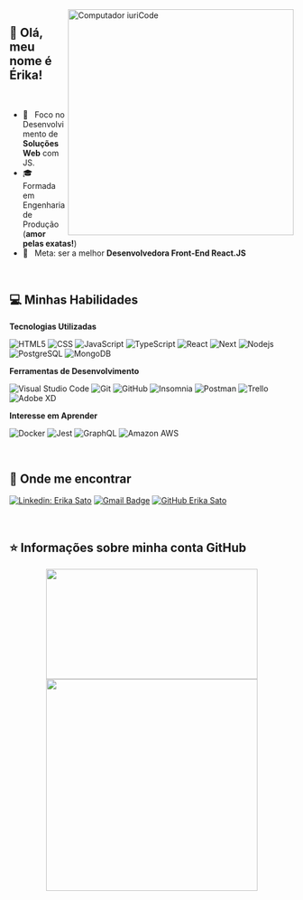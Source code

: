 <img src="https://raw.githubusercontent.com/MicaelliMedeiros/micaellimedeiros/master/image/computer-illustration.png" min-width="400px" max-width="400px" width="400px" align="right" alt="Computador iuriCode">

## 💜 Olá, meu nome é <strong>Érika!</strong>

<br/>

- 💼 &nbsp; Foco no Desenvolvimento de <strong>Soluções Web</strong> com JS.
- 🎓 &nbsp; Formada em Engenharia de Produção (<strong>amor pelas exatas!</strong>)
- 🌱 &nbsp; Meta: ser a melhor <strong>Desenvolvedora Front-End React.JS</strong>

<br/>

## 💻 Minhas Habilidades

**Tecnologias Utilizadas**


  ![HTML5](https://img.shields.io/badge/-HTML5-333333?style=flat&logo=HTML5)
  ![CSS](https://img.shields.io/badge/-CSS-333333?style=flat&logo=CSS3&logoColor=1572B6)
  ![JavaScript](https://img.shields.io/badge/-JavaScript-333333?style=flat&logo=javascript)
  ![TypeScript](https://img.shields.io/badge/-TypeScript-333333?style=flat&logo=typescript)
  ![React](https://img.shields.io/badge/-React-333333?style=flat&logo=react)
  ![Next](https://img.shields.io/badge/-Next-333333?style=flat&logo=next.js)
  ![Nodejs](https://img.shields.io/badge/-Nodejs-333333?style=flat&logo=Node.js)
  ![PostgreSQL](https://img.shields.io/badge/-PostgreSQL-333333?style=flat&logo=postgresql)
  ![MongoDB](https://img.shields.io/badge/-MongoDB-333333?style=flat&logo=mongodb)


**Ferramentas de Desenvolvimento**

  ![Visual Studio Code](https://img.shields.io/badge/-Visual%20Studio%20Code-333333?style=flat&logo=visual-studio-code&logoColor=007ACC)
  ![Git](https://img.shields.io/badge/-Git-333333?style=flat&logo=git)
  ![GitHub](https://img.shields.io/badge/-GitHub-333333?style=flat&logo=github)
  ![Insomnia](https://img.shields.io/badge/-Insomnia-333333?style=flat&logo=insomnia)
  ![Postman](https://img.shields.io/badge/-Postman-333333?style=flat&logo=postman)
  ![Trello](https://img.shields.io/badge/-Trello-333333?style=flat&logo=trello&logoColor=007ACC)
  ![Adobe XD](https://img.shields.io/badge/-Adobe%20XD-333333?style=flat&logo=adobe-xd&logoColor=007ACC)
  
 **Interesse em Aprender**
 
  ![Docker](https://img.shields.io/badge/-Docker-333333?style=flat&logo=docker)
  ![Jest](https://img.shields.io/badge/-Jest-333333?style=flat&logo=jest)
  ![GraphQL](https://img.shields.io/badge/-GraphQL-333333?style=flat&logo=graphql)
  ![Amazon AWS](https://img.shields.io/badge/Amazon%20AWS-333333?style=flat&logo=amazon-aws)

<br/>

## 📱 Onde me encontrar


[![Linkedin: Erika Sato](https://img.shields.io/badge/-Érika%20Sato-blue?style=flat-square&logo=Linkedin&logoColor=white&link=https://www.linkedin.com/in/erika-sato/)](https://www.linkedin.com/in/erika-sato/)
[![Gmail Badge](https://img.shields.io/badge/-eerikasato@gmail.com-006bed?style=flat-square&logo=Gmail&logoColor=white&link=mailto:eerikasato@gmail.com)](mailto:eerikasato@gmail.com)
[![GitHub Erika Sato]( https://img.shields.io/github/followers/erika-sato?label=follow&style=social)](https://github.com/erika-sato/)

<br/>

## ⭐ Informações sobre minha conta GitHub

<div align="center">
  <img height="195em" width="375em" src="https://github-readme-stats.vercel.app/api/top-langs/?username=erika-sato&layout=compact&langs_count=7&theme=dracula"/>
  <img heigth="200em" width="375em" src="https://github-readme-stats.vercel.app/api?username=erika-sato&layout=compact&langs_count=7&theme=dracula" />
<div/>
